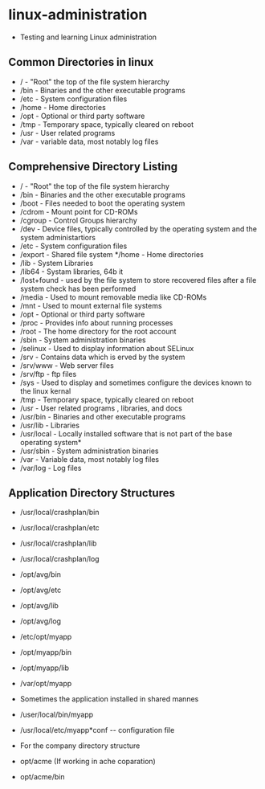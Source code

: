 # linux-administration
* Testing and learning Linux administration

## Common Directories in linux
* /     - "Root" the top of the file system hierarchy
* /bin  - Binaries and the other executable programs
* /etc  - System configuration files
* /home - Home directories
* /opt  - Optional or third party software
* /tmp  - Temporary space, typically cleared on reboot
* /usr  - User related programs
* /var  - variable data, most notably log files

## Comprehensive Directory Listing
* /      - "Root" the top of the file system hierarchy
* /bin   - Binaries and the other executable programs
* /boot  - Files needed to boot the operating system
* /cdrom - Mount point for CD-ROMs
* /cgroup - Control Groups hierarchy
* /dev    - Device files, typically controlled by the operating system and the system administartiors
* /etc    - System configuration files
* /export - Shared file system
*/home   - Home directories
* /lib    - System Libraries
* /lib64  - Systam libraries, 64b it
* /lost+found - used by the file system to store recovered files after a file system check has been performed
* /media   - Used to mount removable media like CD-ROMs
* /mnt    - Used to mount external file systems
* /opt   - Optional or third party software
* /proc  - Provides info about running processes
* /root - The home directory for the root account
* /sbin  - System administration binaries
* /selinux - Used to display information about SELinux
* /srv - Contains data which is erved by the system
* /srv/www - Web server files
* /srv/ftp - ftp files
* /sys - Used to display and sometimes configure the devices known to the linux kernal
* /tmp - Temporary space, typically cleared on reboot
* /usr - User related programs , libraries, and docs
* /usr/bin - Binaries and other executable programs
* /usr/lib - Libraries
* /usr/local - Locally installed software that is not part of the base operating system*
* /usr/sbin - System administration binaries
* /var - Variable data, most notably log files
* /var/log - Log files

## Application Directory Structures
* /usr/local/crashplan/bin
* /usr/local/crashplan/etc
* /usr/local/crashplan/lib
* /usr/local/crashplan/log

* /opt/avg/bin
* /opt/avg/etc
* /opt/avg/lib
* /opt/avg/log

* /etc/opt/myapp
* /opt/myapp/bin
* /opt/myapp/lib
* /var/opt/myapp


* Sometimes the application installed in shared mannes
* /user/local/bin/myapp
* /usr/local/etc/myapp*conf -- configuration file

* For the company directory structure
* opt/acme (If working in ache coparation)
* opt/acme/bin










